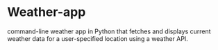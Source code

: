 # Weather-app
command-line weather app in Python that fetches and displays current weather data for a user-specified location  using a weather API.
